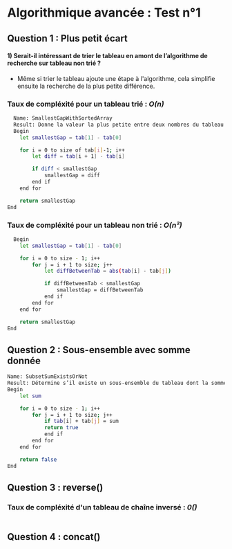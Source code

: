 # Algorithmique avancée : Test n°1

## Question 1 : Plus petit écart

#### 1) Serait-il intéressant de trier le tableau en amont de l’algorithme de recherche sur tableau non trié ?

- Même si trier le tableau ajoute une étape à l'algorithme, cela simplifie ensuite la recherche de la plus petite différence.

### Taux de compléxité pour un tableau trié : *O(n)*
```bash
  Name: SmallestGapWithSortedArray
  Result: Donne la valeur la plus petite entre deux nombres du tableau
  Begin
    let smallestGap = tab[1] - tab[0]

    for i = 0 to size of tab[i]-1; i++
        let diff = tab[i + 1] - tab[i]

        if diff < smallestGap
            smallestGap = diff
        end if
    end for

    return smallestGap
End
```
### Taux de compléxité pour un tableau non trié : *O(n²)*
```bash
  Begin
    let smallestGap = tab[1] - tab[0]

    for i = 0 to size - 1; i++
        for j = i + 1 to size; j++
            let diffBetweenTab = abs(tab[i] - tab[j])

            if diffBetweenTab < smallestGap
                smallestGap = diffBetweenTab
            end if
        end for
    end for

    return smallestGap
End
```
## Question 2 : Sous-ensemble avec somme donnée
```bash
Name: SubsetSumExistsOrNot
Result: Détermine s’il existe un sous-ensemble du tableau dont la somme est égale à la somme cible
Begin
    let sum

    for i = 0 to size - 1; i++
        for j = i + 1 to size; j++
            if tab[i] + tab[j] = sum
            return true
            end if
        end for
    end for

    return false
End
```
## Question 3 : reverse()
### Taux de compléxité d'un tableau de chaîne inversé : *0()*
```bash
```
## Question 4 : concat()
```bash
```